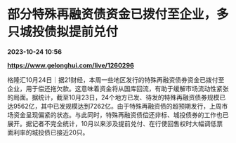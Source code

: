 # 部分特殊再融资债资金已拨付至企业，多只城投债拟提前兑付

**2023-10-24 10:56**

**https://www.gelonghui.com/live/1260296**

格隆汇10月24日｜据21财经，本周一些地区发行的特殊再融资债券资金已拨付至企业，用于偿还拖欠款。这意味着资金将从国库回流，有助于缓解市场流动性紧张的局面。据统计，截至10月23日，24个地方已发、待发的特殊再融资债券规模已达9562亿，其中已发规模达到7262亿。由于特殊再融资债的超预期发行，上周市场资金呈现偏紧的状态。与此同时，特殊再融资债偿还非标、城投债券的工作也已展开。据记者不完全统计，10月以来涉及提前兑付、在行使回售权时大幅调低票面利率的城投债已接近20只。